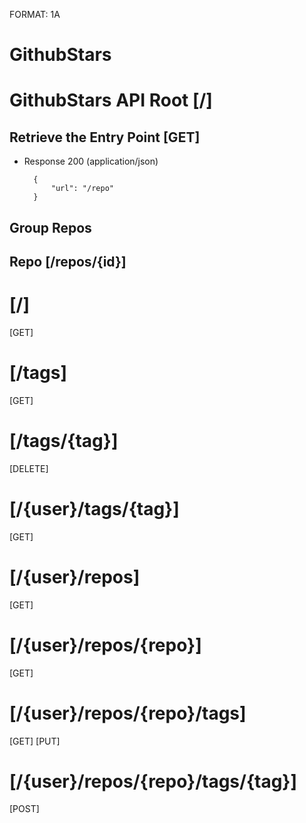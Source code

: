 FORMAT: 1A

# GithubStars


# GithubStars API Root [/]

## Retrieve the Entry Point [GET]

+ Response 200 (application/json)

        {
            "url": "/repo"
        }

## Group Repos

## Repo [/repos/{id}]

# [/]
[GET]
# [/tags]
[GET]
# [/tags/{tag}]
[DELETE]
# [/{user}/tags/{tag}]
[GET]
# [/{user}/repos]
[GET]
# [/{user}/repos/{repo}]
[GET]
# [/{user}/repos/{repo}/tags]
[GET]
[PUT]
# [/{user}/repos/{repo}/tags/{tag}]
[POST]
